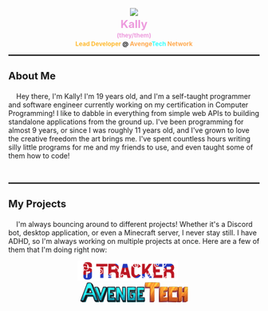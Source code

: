 <p align="center">
	<img
		src="https://wsrv.nl/?url=https://avatars.githubusercontent.com/u/78117567?v=4&w=150&fit=cover&mask=circle" /><br />
	<span style="font-weight: bold; font-size: 1px; color: #ed9bdd;"><span style="font-size: 22px;">Kally</span><br>
		<span style="font-size: 12px;">(they/them)</span></span><br />
	<span style="font-weight: bold; font-size: 12px;">
		<span style="color: #ffba2f">Lead Developer</span> @ </span
	><a
		href="https://store.avengetech.net"
		style="
			font-weight: bold;
			font-size: 12px;
			text-decoration: none;
			color: inherit;
		"
		><span style="color: #ffaa50;">Avenge</span><span style="color:#2ffffc">Tech</span> <span style="color: #ffaa50;">Network</span></a
	>
	</p>
<hr style="border: 1px solid #444" />
<p align="center">
	<h3 style="font-weight: bold; font-size: 20px;">About Me</h3>
</span>
<p id="about-me">
&nbsp;&nbsp;&nbsp;&nbsp;Hey there, I'm Kally! I'm 19 years old, and I'm a self-taught programmer and software engineer currently working on my certification in Computer Programming! I like to dabble in everything from simple web APIs to building standalone applications from the ground up. I've been programming for almost 9 years, or since I was roughly 11 years old, and I've grown to love the creative freedom the art brings me. I've spent countless hours writing silly little programs for me and my friends to use, and even taught some of them how to code!<br>
</p><br>
<hr style="border: 1px solid #444" />
<p align="center">
	<h3 style="font-weight: bold; font-size: 20px;">My Projects</h3>
</p>
<p id="projects">
&nbsp;&nbsp;&nbsp;&nbsp;I'm always bouncing around to different projects! Whether it's a Discord bot, desktop application, or even a Minecraft server, I never stay still. I have ADHD, so I'm always working on multiple projects at once. Here are a few of them that I'm doing right now:<br>
<p align="center">
	<img width="5%" height="1">
	<a href="https://discord.com/application-directory/1277406686180671570" target="_blank"><img src="assets/r6t_banner.png" height="40"></a>
	<img width="10%" height="1">
	<a href="https://store.avengetech.net/" target="_blank"><img src="assets/at_banner.png" height="40"></a>
</p>
</p>
